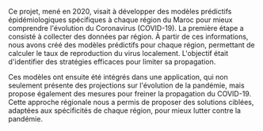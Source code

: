 Ce projet, mené en 2020, visait à développer des modèles prédictifs épidémiologiques spécifiques à chaque région du Maroc pour mieux comprendre l'évolution du Coronavirus (COVID-19). La première étape a consisté à collecter des données par région. À partir de ces informations, nous avons créé des modèles prédictifs pour chaque région, permettant de calculer le taux de reproduction du virus localement. L'objectif était d'identifier des stratégies efficaces pour limiter sa propagation.

Ces modèles ont ensuite été intégrés dans une application, qui non seulement présente des projections sur l'évolution de la pandémie, mais propose également des mesures pour freiner la propagation du COVID-19. Cette approche régionale nous a permis de proposer des solutions ciblées, adaptées aux spécificités de chaque région, pour mieux lutter contre la pandémie.